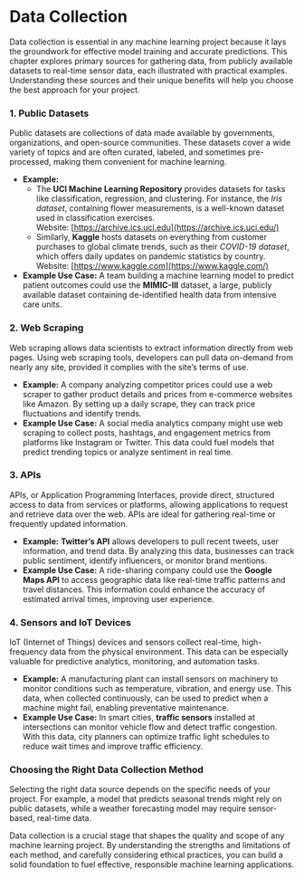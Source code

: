 # Data Collection

Data collection is essential in any machine learning project because it lays the groundwork for effective model training and accurate predictions. This chapter explores primary sources for gathering data, from publicly available datasets to real-time sensor data, each illustrated with practical examples. Understanding these sources and their unique benefits will help you choose the best approach for your project.

### 1. Public Datasets

Public datasets are collections of data made available by governments, organizations, and open-source communities. These datasets cover a wide variety of topics and are often curated, labeled, and sometimes pre-processed, making them convenient for machine learning.

* **Example:**
  * The **UCI Machine Learning Repository** provides datasets for tasks like classification, regression, and clustering. For instance, the _Iris dataset_, containing flower measurements, is a well-known dataset used in classification exercises.\
    Website: [https://archive.ics.uci.edu](https://archive.ics.uci.edu/)
  * Similarly, **Kaggle** hosts datasets on everything from customer purchases to global climate trends, such as their _COVID-19 dataset_, which offers daily updates on pandemic statistics by country.\
    Website: [https://www.kaggle.com](https://www.kaggle.com/)
* **Example Use Case:** A team building a machine learning model to predict patient outcomes could use the **MIMIC-III** dataset, a large, publicly available dataset containing de-identified health data from intensive care units.

### 2. Web Scraping

Web scraping allows data scientists to extract information directly from web pages. Using web scraping tools, developers can pull data on-demand from nearly any site, provided it complies with the site’s terms of use.

* **Example:** A company analyzing competitor prices could use a web scraper to gather product details and prices from e-commerce websites like Amazon. By setting up a daily scrape, they can track price fluctuations and identify trends.
* **Example Use Case:** A social media analytics company might use web scraping to collect posts, hashtags, and engagement metrics from platforms like Instagram or Twitter. This data could fuel models that predict trending topics or analyze sentiment in real time.

### 3. APIs

APIs, or Application Programming Interfaces, provide direct, structured access to data from services or platforms, allowing applications to request and retrieve data over the web. APIs are ideal for gathering real-time or frequently updated information.

* **Example:** **Twitter’s API** allows developers to pull recent tweets, user information, and trend data. By analyzing this data, businesses can track public sentiment, identify influencers, or monitor brand mentions.
* **Example Use Case:** A ride-sharing company could use the **Google Maps API** to access geographic data like real-time traffic patterns and travel distances. This information could enhance the accuracy of estimated arrival times, improving user experience.

### 4. Sensors and IoT Devices

IoT (Internet of Things) devices and sensors collect real-time, high-frequency data from the physical environment. This data can be especially valuable for predictive analytics, monitoring, and automation tasks.

* **Example:** A manufacturing plant can install sensors on machinery to monitor conditions such as temperature, vibration, and energy use. This data, when collected continuously, can be used to predict when a machine might fail, enabling preventative maintenance.
* **Example Use Case:** In smart cities, **traffic sensors** installed at intersections can monitor vehicle flow and detect traffic congestion. With this data, city planners can optimize traffic light schedules to reduce wait times and improve traffic efficiency.

### Choosing the Right Data Collection Method

Selecting the right data source depends on the specific needs of your project. For example, a model that predicts seasonal trends might rely on public datasets, while a weather forecasting model may require sensor-based, real-time data.

Data collection is a crucial stage that shapes the quality and scope of any machine learning project. By understanding the strengths and limitations of each method, and carefully considering ethical practices, you can build a solid foundation to fuel effective, responsible machine learning applications.

